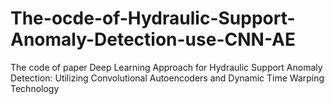 # The-ocde-of-Hydraulic-Support-Anomaly-Detection-use-CNN-AE
The code of paper Deep Learning Approach for Hydraulic Support Anomaly Detection: Utilizing Convolutional Autoencoders and Dynamic Time Warping Technology
